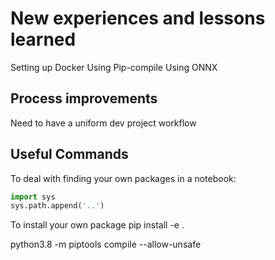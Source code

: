 # New experiences and lessons learned

Setting up Docker
Using Pip-compile
Using ONNX

## Process improvements

Need to have a uniform dev project workflow

## Useful Commands

To deal with finding your own packages in a notebook:

~~~python
import sys
sys.path.append('..')
~~~

To install your own package
pip install -e .

python3.8 -m piptools compile --allow-unsafe
